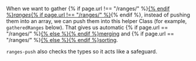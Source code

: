 When we want to gather {% if page.url !== "/ranges/" %}<a href="/ranges/">{% endif %}_ranges_{% if page.url !== "/ranges/" %}</a>{% endif %}, instead of pushing them into an array, we can push them into this helper Class (for example, `gatheredRanges` below). That gives us automatic {% if page.url == "/ranges/" %}<a href="#ranges-merge">{% else %}<a href="/os/ranges-merge/">{% endif %}merging</a> and {% if page.url == "/ranges/" %}<a href="#ranges-sort">{% else %}<a href="/os/ranges-sort/">{% endif %}sorting</a>.

`ranges-push` also checks the types so it acts like a safeguard.
